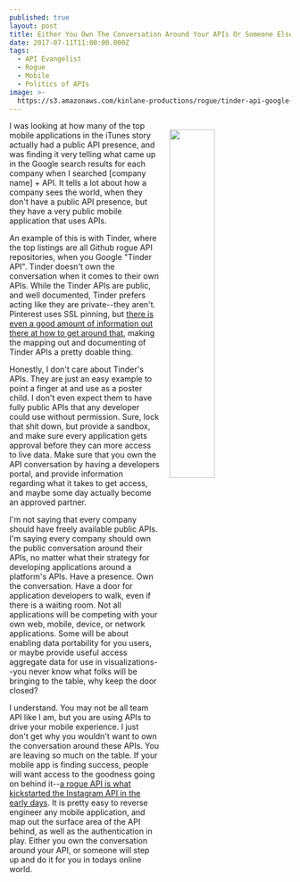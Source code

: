 ```yaml
---
published: true
layout: post
title: Either You Own The Conversation Around Your APIs Or Someone Else Will
date: 2017-07-11T11:00:00.000Z
tags:
  - API Evangelist
  - Rogue
  - Mobile
  - Politics of APIs
image: >-
  https://s3.amazonaws.com/kinlane-productions/rogue/tinder-api-google-search.png
---
```

<p><img src="https://s3.amazonaws.com/kinlane-productions/rogue/tinder-api-google-search.png" align="right" width="40%" style="padding: 15px;" /></p>I was looking at how many of the top mobile applications in the iTunes story actually had a public API presence, and was finding it very telling what came up in the Google search results for each company when I searched [company name] + API. It tells a lot about how a company sees the world, when they don't have a public API presence, but they have a very public mobile application that uses APIs.

An example of this is with Tinder, where the top listings are all Github rogue API repositories, when you Google "Tinder API". Tinder doesn't own the conversation when it comes to their own APIs. While the Tinder APIs are public, and well documented, Tinder prefers acting like they are private--they aren't. Pinterest uses SSL pinning, but [there is even a good amount of information out there at how to get around that](https://ritcsec.wordpress.com/2016/12/11/bypassing-certificate-pinning-on-tinder/), making the mapping out and documenting of Tinder APIs a pretty doable thing.

Honestly, I don't care about Tinder's APIs. They are just an easy example to point a finger at and use as a poster child. I don't even expect them to have fully public APIs that any developer could use without permission. Sure, lock that shit down, but provide a sandbox, and make sure every application gets approval before they can more access to live data. Make sure that you own the API conversation by having a developers portal, and provide information regarding what it takes to get access, and maybe some day actually become an approved partner.

I'm not saying that every company should have freely available public APIs. I'm saying every company should own the public conversation around their APIs, no matter what their strategy for developing applications around a platform's APIs. Have a presence. Own the conversation. Have a door for application developers to walk, even if there is a waiting room. Not all applications will be competing with your own web, mobile, device, or network applications. Some will be about enabling data portability for you users, or maybe provide useful access aggregate data for use in visualizations--you never know what folks will be bringing to the table, why keep the door closed?

I understand. You may not be all team API like I am, but you are using APIs to drive your mobile experience. I just don't get why you wouldn't want to own the conversation around these APIs. You are leaving so much on the table. If your mobile app is finding success, people will want access to the goodness going on behind it--[a rogue API is what kickstarted the Instagram API in the early days](http://apievangelist.com/2011/02/08/instagram-launches-api/). It is pretty easy to reverse engineer any mobile application, and map out the surface area of the API behind, as well as the authentication in play. Either you own the conversation around your API, or someone will step up and do it for you in todays online world.
